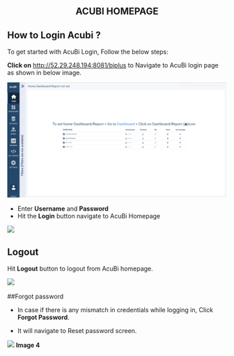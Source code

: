 



<center><h2>ACUBI HOMEPAGE</h1></center>

## How to Login Acubi ?

To get started with AcuBi Login, Follow the below steps:

**Click on**  http://52.29.248.194:8081/biplus  to Navigate to AcuBi login page as shown in below image.

![enter image description here](https://raw.githubusercontent.com/sv18042016/fp1/bb5d4c9f6814109a9645827e267e716c0d044c2a/images/New_version5/Homepage_v5.png)

-  Enter  **Username** and **Password**
- Hit the  **Login** button navigate to AcuBi  Homepage

![
](https://raw.githubusercontent.com/sv18042016/fp1/master/images/New_version5/Homepage_v5.png)

## Logout

Hit **Logout** button to logout from AcuBi homepage.

![
](https://raw.githubusercontent.com/sv18042016/fp1/master/images/New_version5/UD_Logout.png)

##Forgot password

  - In case if there is any mismatch in credentials while logging in, Click **Forgot Password**. 
  
  - It will navigate to Reset password screen.
  
 ![
](https://raw.githubusercontent.com/sv18042016/fp1/d64bc97c7d2aa0cb8e2c35fa8f9905bd274388f1/images/New_version5/ud_homepage_forgot%20password.png)
**Image 4**
<!--stackedit_data:
eyJoaXN0b3J5IjpbLTE5NjM1NDc5ODksLTEyNTUwODY0NzYsMT
c4NTM2NDM1LDE3MzI2Njk2OTUsLTQ0MzAxNjY0MiwyNzMxNzE2
NzcsNDM1ODg5OTk3LDEwOTczMTkxOTcsLTkxODQ3Mzk5NSwtMj
AwNTE2NzExNSwyNzg2MjA3ODMsLTExODQ4NDk3NzZdfQ==
-->